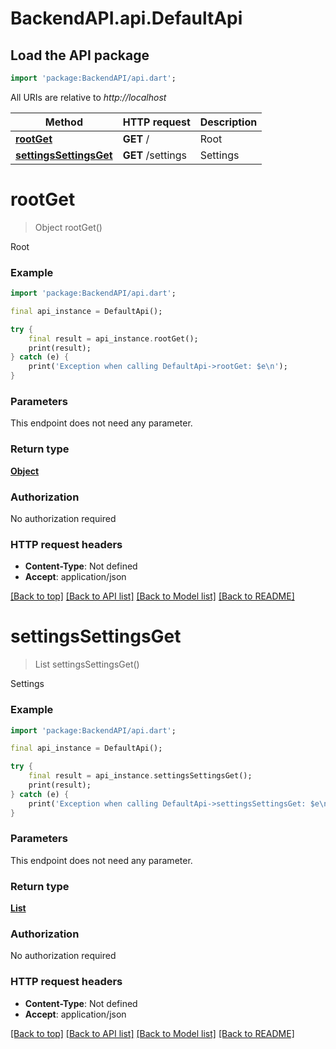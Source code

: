 # BackendAPI.api.DefaultApi

## Load the API package
```dart
import 'package:BackendAPI/api.dart';
```

All URIs are relative to *http://localhost*

 Method                                                       | HTTP request      | Description 
--------------------------------------------------------------|-------------------|-------------
 [**rootGet**](DefaultApi.md#rootget)                         | **GET** /         | Root        
 [**settingsSettingsGet**](DefaultApi.md#settingssettingsget) | **GET** /settings | Settings    


# **rootGet**
> Object rootGet()

Root

### Example
```dart
import 'package:BackendAPI/api.dart';

final api_instance = DefaultApi();

try {
    final result = api_instance.rootGet();
    print(result);
} catch (e) {
    print('Exception when calling DefaultApi->rootGet: $e\n');
}
```

### Parameters

This endpoint does not need any parameter.

### Return type

[**Object**](Object.md)

### Authorization

No authorization required

### HTTP request headers

- **Content-Type**: Not defined
- **Accept**: application/json

[[Back to top]](#) [[Back to API list]](../README.md#documentation-for-api-endpoints) [[Back to Model list]](../README.md#documentation-for-models) [[Back to README]](../README.md)

# **settingsSettingsGet**

> List<SettingSchema> settingsSettingsGet()

Settings

### Example

```dart
import 'package:BackendAPI/api.dart';

final api_instance = DefaultApi();

try {
    final result = api_instance.settingsSettingsGet();
    print(result);
} catch (e) {
    print('Exception when calling DefaultApi->settingsSettingsGet: $e\n');
}
```

### Parameters

This endpoint does not need any parameter.

### Return type

[**List<SettingSchema>**](SettingSchema.md)

### Authorization

No authorization required

### HTTP request headers

- **Content-Type**: Not defined
- **Accept**: application/json

[[Back to top]](#) [[Back to API list]](../README.md#documentation-for-api-endpoints) [[Back to Model list]](../README.md#documentation-for-models) [[Back to README]](../README.md)

